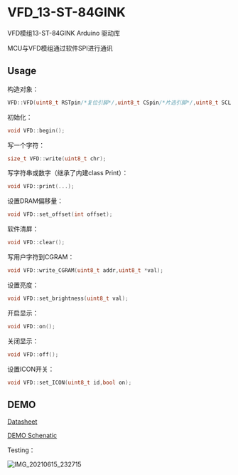 # VFD_13-ST-84GINK

VFD模组13-ST-84GINK Arduino 驱动库

MCU与VFD模组通过软件SPI进行通讯

## Usage

构造对象：

```c++
VFD::VFD(uint8_t RSTpin/*复位引脚*/,uint8_t CSpin/*片选引脚*/,uint8_t SCLpin/*SPI时钟*/,uint8_t SDApin/*SPI数据*/);
```

初始化：

```c++
void VFD::begin();
```

写一个字符：

```c++
size_t VFD::write(uint8_t chr);
```

写字符串或数字（继承了内建class Print）：

```c++
void VFD::print(...);
```

设置DRAM偏移量：

```c++
void VFD::set_offset(int offset);
```

软件清屏：

```c++
void VFD::clear();
```

写用户字符到CGRAM：

```c++
void VFD::write_CGRAM(uint8_t addr,uint8_t *val);
```

设置亮度：

```c++
void VFD::set_brightness(uint8_t val);
```

开启显示：

```c++
void VFD::on();
```

关闭显示：

```c++
void VFD::off();
```

设置ICON开关：

```c++
void VFD::set_ICON(uint8_t id,bool on);
```

## DEMO

[Datasheet](docs\datasheet)

[DEMO Schenatic](docs\VFD_13ST84GINK.SchDoc)

Testing：

![IMG_20210615_232715](images/IMG_20210615_232715.jpg)

